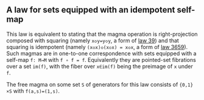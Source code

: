 ## A law for sets equipped with an idempotent self-map

This law is equivalent to stating that the magma operation is right-projection composed with squaring (namely `x◇y=y◇y`, a form of [law 39](https://teorth.github.io/equational_theories/implications/?39)) and that squaring is idempotent (namely `(x◇x)◇(x◇x) = x◇x`, a form of [law 3659](https://teorth.github.io/equational_theories/implications/?3659)).  Such magmas are in one-to-one correspondence with sets equipped with a self-map `f: M→M` with `f ∘ f = f`.  Equivalently they are pointed-set fibrations over a set `im(f)`, with the fiber over `x∈im(f)` being the preimage of `x` under `f`.

The free magma on some set `S` of generators for this law consists of `{0,1}×S` with `f(a,s)=(1,s)`.

